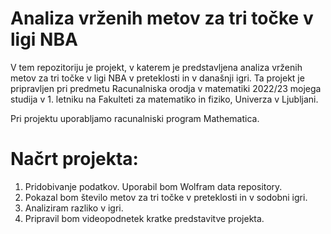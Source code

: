 # Analiza vrženih metov za tri točke v ligi NBA
V tem repozitoriju je projekt, v katerem je predstavljena analiza vrženih metov za tri točke v ligi NBA v preteklosti in v današnji igri. Ta projekt je pripravljen pri predmetu Racunalniska orodja v matematiki 2022/23 mojega studija v 1. letniku na Fakulteti za matematiko in fiziko, Univerza v Ljubljani.

Pri projektu uporabljamo racunalniski program Mathematica.
# Načrt projekta:
1. Pridobivanje podatkov. Uporabil bom Wolfram data repository.
2. Pokazal bom število metov za tri točke v preteklosti in v sodobni igri.
3. Analiziram razliko v igri.
4. Pripravil bom videopodnetek kratke predstavitve projekta.
